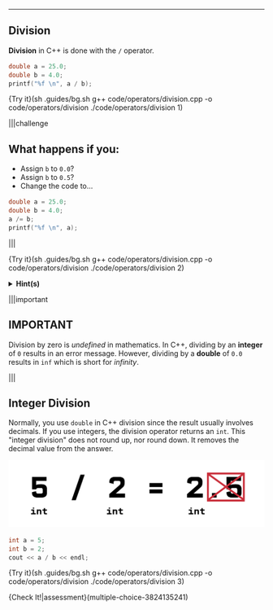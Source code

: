 ---

## Division
**Division** in C++ is done with the `/` operator.

```c++
double a = 25.0;
double b = 4.0;
printf("%f \n", a / b);
```

{Try it}(sh .guides/bg.sh g++ code/operators/division.cpp -o code/operators/division ./code/operators/division 1)

|||challenge
## What happens if you:
* Assign `b` to `0.0`?
* Assign `b` to `0.5`?
* Change the code to...
```c++
double a = 25.0;
double b = 4.0;
a /= b;
printf("%f \n", a);
```

|||

{Try it}(sh .guides/bg.sh g++ code/operators/division.cpp -o code/operators/division ./code/operators/division 2)

<details><summary><b>Hint(s)</b></summary><code>/=</code> works similarly to <code>+=</code> and <code>-=</code>.</details>

|||important
## IMPORTANT
Division by zero is *undefined* in mathematics. In C++, dividing by an **integer** of `0` results in an error message. However, dividing by a **double** of `0.0` results in `inf` which is short for *infinity*.

|||

## Integer Division

Normally, you use `double` in C++ division since the result usually involves decimals. If you use integers, the division operator returns an `int`. This "integer division" does not round up, nor round down. It removes the decimal value from the answer.

![.guides/img/IntDivision](.guides/img/IntDivision.png)

```c++
int a = 5;
int b = 2;
cout << a / b << endl;
```

{Try it}(sh .guides/bg.sh g++ code/operators/division.cpp -o code/operators/division ./code/operators/division 3)

{Check It!|assessment}(multiple-choice-3824135241)
